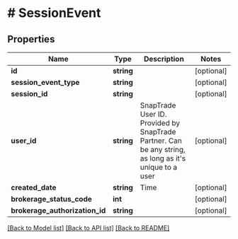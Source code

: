 # # SessionEvent

## Properties

Name | Type | Description | Notes
------------ | ------------- | ------------- | -------------
**id** | **string** |  | [optional]
**session_event_type** | **string** |  | [optional]
**session_id** | **string** |  | [optional]
**user_id** | **string** | SnapTrade User ID. Provided by SnapTrade Partner. Can be any string, as long as it&#39;s unique to a user | [optional]
**created_date** | **string** | Time | [optional]
**brokerage_status_code** | **int** |  | [optional]
**brokerage_authorization_id** | **string** |  | [optional]

[[Back to Model list]](../../README.md#models) [[Back to API list]](../../README.md#endpoints) [[Back to README]](../../README.md)
